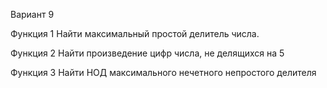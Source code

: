 Вариант 9

Функция 1 Найти максимальный простой делитель числа.

Функция 2 Найти произведение цифр числа, не делящихся на 5

Функция 3 Найти НОД максимального нечетного непростого делителя